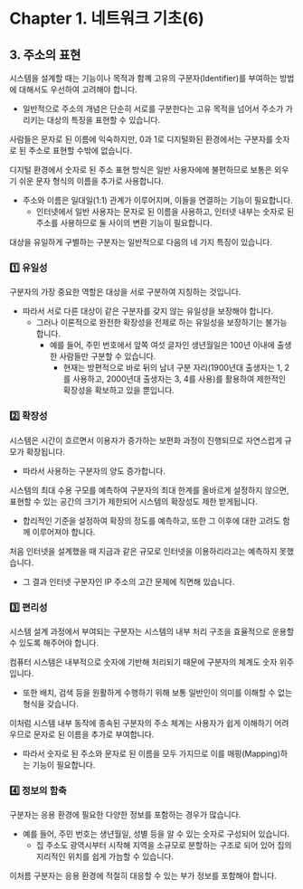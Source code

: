 # Chapter 1. 네트워크 기초(6)

## 3. 주소의 표현

시스템을 설계할 때는 기능이나 목적과 함꼐 고유의 구분자(Identifier)를 부여하는 방법에 대해서도 우선하여 고려해야 합니다.
- 일반적으로 주소의 개념은 단순히 서로를 구분한다는 고유 목적을 넘어서 주소가 가리키는 대상의 특징을 표현할 수 있습니다.

사람들은 문자로 된 이름에 익숙하지만, 0과 1로 디지털화된 환경에서는 구분자를 숫자로 된 주소로 표현할 수밖에 없습니다.

디지털 환경에서 숫자로 된 주소 표현 방식은 일반 사용자에에 불편하므로 보통은 외우기 쉬운 문자 형식의 이름을 추가로 사용합니다.
- 주소와 이름은 일대일(1:1) 관계가 이루어지며, 이들을 연결하는 기능이 필요합니다.
    - 인터넷에서 일반 사용자는 문자로 된 이름을 사용하고, 인터넷 내부는 숫자로 된 주소를 사용하므로 둘 사이의 변환 기능이 필요합니다.

대상을 유일하게 구별하는 구분자는 일반적으로 다음의 네 가지 특징이 있습니다.

### 1️⃣ 유일성
구분자의 가장 중요한 역할은 대상을 서로 구분하여 지칭하는 것입니다.
- 따라서 서로 다른 대상이 같은 구분자를 갖지 않는 유일성을 보장해야 합니다.
    - 그러나 이론적으로 완전한 확장성을 전제로 하는 유일성을 보장하기는 불가능합니다.
        - 예를 들어, 주민 번호에서 앞쪽 여섯 글자인 생년월일은 100년 이내에 출생한 사람들만 구분할 수 있습니다.
            - 현재는 방편적으로 바로 뒤의 남녀 구분 자리(1900년대 출생자는 1, 2를 사용하고, 2000년대 출생자는 3, 4를 사용)를 활용하여 제한적인 확장성을 확보하고 있을 뿐입니다.

### 2️⃣ 확장성
시스템은 시간이 흐르면서 이용자가 증가하는 보편화 과정이 진행되므로 자연스럽게 규모가 확장됩니다.
- 따라서 사용하는 구분자의 양도 증가합니다.

시스템의 최대 수용 구모를 예측하여 구분자의 최대 한계를 올바르게 설정하지 않으면, 표현할 수 있는 공간의 크기가 제한되어 시스템의 확장성도 제한 받게됩니다.
- 합리적인 기준을 설정하여 확장의 정도를 예측하고, 또한 그 이후에 대한 고려도 함께 이루어져야 합니다.

처음 인터넷을 설계했을 때 지금과 같은 규모로 인터넷을 이용하리라고는 예측하지 못했습니다.
- 그 결과 인터넷 구분자인 IP 주소의 고간 문제에 직면해 있습니다.

### 3️⃣ 편리성
시스템 설계 과정에서 부여되는 구분자는 시스템의 내부 처리 구조을 효율적으로 운용할 수 있도록 해주어야 합니다.

컴퓨터 시스템은 내부적으로 숫자에 기반해 처리되기 때문에 구분자의 체계도 숫자 위주입니다.
- 또한 배치, 검색 등을 원활하게 수행하기 위해 보통 일반인이 의미를 이해할 수 없는 형식을 갖습니다.

이처럼 시스템 내부 동작에 종속된 구분자의 주소 체계는 사용자가 쉽게 이해하기 어려우므로 문자로 된 이름을 추가로 부여합니다.
- 따라서 숫자로 된 주소와 문자로 된 이름을 모두 가지므로 이를 매핑(Mapping)하는 기능이 필요합니다.

### 4️⃣ 정보의 함축
구분자는 응용 환경에 필요한 다양한 정보를 포함하는 경우가 많습니다.
- 예를 들어, 주민 번호는 생년월일, 성별 등을 알 수 있는 숫자로 구성되어 있습니다.
    - 집 주소도 광역시부터 시작해 지역을 소규모로 분할하는 구조로 되어 있어 집의 지리적인 위치를 쉽게 가늠할 수 있습니다.

이처름 구분자는 응용 환경에 적절히 대응할 수 있는 부가 정보를 포함해야 합니다.
